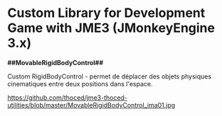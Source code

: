 <h1>Custom Library for Development Game with JME3 (JMonkeyEngine 3.x)</h1>

**##MovableRigidBodyControl##**

Custom RigidBodyControl - permet de déplacer des objets physiques cinematiques entre deux positions dans l'espace.

https://github.com/thoced/jme3-thoced-utilities/blob/master/MovableRigidBodyControl_ima01.jpg

